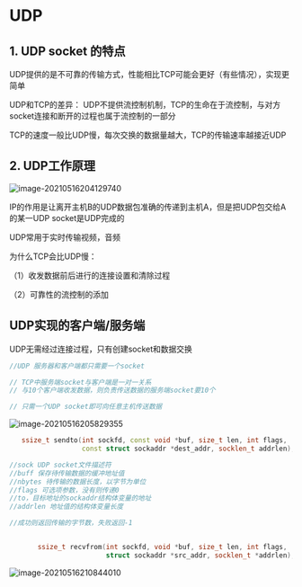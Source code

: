 # UDP

## 1. UDP socket 的特点

UDP提供的是不可靠的传输方式，性能相比TCP可能会更好（有些情况），实现更简单

UDP和TCP的差异：
UDP不提供流控制机制，TCP的生命在于流控制，与对方socket连接和断开的过程也属于流控制的一部分

TCP的速度一般比UDP慢，每次交换的数据量越大，TCP的传输速率越接近UDP

## 2. UDP工作原理

![image-20210516204129740](D:\TCP_IP\TCP-IP网络编程学习笔记\chapter6\image-20210516204129740.png)

IP的作用是让离开主机B的UDP数据包准确的传递到主机A，但是把UDP包交给A的某一UDP socket是UDP完成的

UDP常用于实时传输视频，音频

为什么TCP会比UDP慢：

（1）收发数据前后进行的连接设置和清除过程

（2）可靠性的流控制的添加

## UDP实现的客户端/服务端

UDP无需经过连接过程，只有创建socket和数据交换

```c++
//UDP 服务器和客户端都只需要一个socket

// TCP中服务端socket与客户端是一对一关系
// 与10个客户端收发数据，则负责传送数据的服务端socket要10个

// 只需一个UDP socket即可向任意主机传送数据
```

![image-20210516205829355](D:\TCP_IP\TCP-IP网络编程学习笔记\chapter6\image-20210516205829355.png)

```c++
   ssize_t sendto(int sockfd, const void *buf, size_t len, int flags,
                  const struct sockaddr *dest_addr, socklen_t addrlen);

//sock UDP socket文件描述符
//buff 保存待传输数据的缓冲地址值
//nbytes 待传输的数据长度，以字节为单位
//flags 可选项参数，没有则传递0
//to，目标地址的sockaddr结构体变量的地址
//addrlen 地址值的结构体变量长度

//成功则返回传输的字节数，失败返回-1
```
```c++

       ssize_t recvfrom(int sockfd, void *buf, size_t len, int flags,
                        struct sockaddr *src_addr, socklen_t *addrlen);

```

![image-20210516210844010](D:\TCP_IP\TCP-IP网络编程学习笔记\chapter6\image-20210516210844010.png)